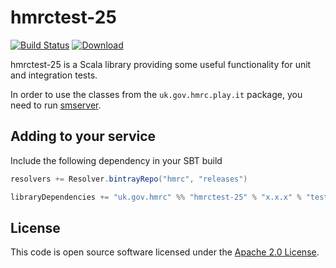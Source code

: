 hmrctest-25
========
[![Build Status](https://travis-ci.org/hmrc/hmrctest-25.svg)](https://travis-ci.org/hmrc/hmrctest-25) [ ![Download](https://api.bintray.com/packages/hmrc/releases/hmrctest-25/images/download.svg) ](https://bintray.com/hmrc/releases/hmrctest-25/_latestVersion)

hmrctest-25 is a Scala library providing some useful functionality for unit and integration tests.

In order to use the classes from the `uk.gov.hmrc.play.it` package, you need to run [smserver](https://github.com/hmrc/service-manager).

## Adding to your service

Include the following dependency in your SBT build

```scala
resolvers += Resolver.bintrayRepo("hmrc", "releases")

libraryDependencies += "uk.gov.hmrc" %% "hmrctest-25" % "x.x.x" % "test"
```

## License ##
 
This code is open source software licensed under the [Apache 2.0 License]("http://www.apache.org/licenses/LICENSE-2.0.html").

